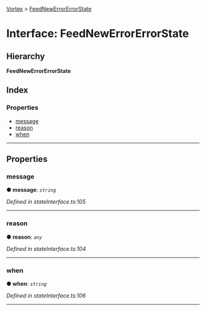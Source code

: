 [Vortex](../README.md) > [FeedNewErrorErrorState](../interfaces/feednewerrorerrorstate.md)

# Interface: FeedNewErrorErrorState

## Hierarchy

**FeedNewErrorErrorState**

## Index

### Properties

* [message](feednewerrorerrorstate.md#message)
* [reason](feednewerrorerrorstate.md#reason)
* [when](feednewerrorerrorstate.md#when)

---

## Properties

<a id="message"></a>

###  message

**● message**: *`string`*

*Defined in stateInterface.ts:105*

___
<a id="reason"></a>

###  reason

**● reason**: *`any`*

*Defined in stateInterface.ts:104*

___
<a id="when"></a>

###  when

**● when**: *`string`*

*Defined in stateInterface.ts:106*

___

